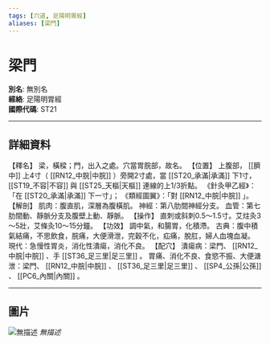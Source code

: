 ```yaml
---
tags: [穴道, 足陽明胃經]
aliases: [梁門]
---
```


# 梁門

**別名**: 無別名  
**經絡**: 足陽明胃經  
**國際代碼**: ST21  

---

## 詳細資料
【釋名】
梁，橫樑；門，出入之處。穴當胃脘部，故名。
【位置】
上腹部， [[臍中]] 上4寸（ [[RN12_中脘|中脘]] ）旁開2寸處，當 [[ST20_承滿|承滿]] 下1寸， [[ST19_不容|不容]] 與 [[ST25_天樞|天樞]] 連線的上1/3折點。
《針灸甲乙經》：「在 [[ST20_承滿|承滿]] 下一寸」；
《類經圖翼》：「對 [[RN12_中脘|中脘]] 」。
【解剖】
肌肉：腹直肌，深層為腹橫肌。
神經：第八肋間神經分支。
血管：第七肋間動、靜脈分支及腹壁上動、靜脈。
【操作】
直刺或斜刺0.5～1.5寸。艾炷灸3～5壯，艾條灸10～15分鐘。
【功效】
調中氣，和腸胃，化積滯。
古典：腹中積氣結痛，不思飲食，脘痛，大便滑泄，完穀不化，疝痛，脫肛，婦人血塊血凝。
現代：急慢性胃炎，消化性潰瘍，消化不良。
【配穴】
潰瘍病：梁門、 [[RN12_中脘|中脘]] 、手 [[ST36_足三里|足三里]] 。
胃痛、消化不良、食慾不振、大便溏泄：梁門、 [[RN12_中脘|中脘]] 、 [[ST36_足三里|足三里]] 、 [[SP4_公孫|公孫]] 、 [[PC6_內關|內關]] 。

---

## 圖片
![無描述](https://yibian.hopto.org/pic/shu16/137.gif)
_無描述_

